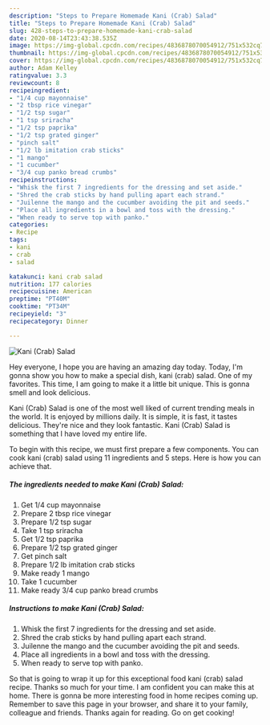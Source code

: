 ```yaml
---
description: "Steps to Prepare Homemade Kani (Crab) Salad"
title: "Steps to Prepare Homemade Kani (Crab) Salad"
slug: 428-steps-to-prepare-homemade-kani-crab-salad
date: 2020-08-14T23:43:38.535Z
image: https://img-global.cpcdn.com/recipes/4836878070054912/751x532cq70/kani-crab-salad-recipe-main-photo.jpg
thumbnail: https://img-global.cpcdn.com/recipes/4836878070054912/751x532cq70/kani-crab-salad-recipe-main-photo.jpg
cover: https://img-global.cpcdn.com/recipes/4836878070054912/751x532cq70/kani-crab-salad-recipe-main-photo.jpg
author: Adam Kelley
ratingvalue: 3.3
reviewcount: 8
recipeingredient:
- "1/4 cup mayonnaise"
- "2 tbsp rice vinegar"
- "1/2 tsp sugar"
- "1 tsp sriracha"
- "1/2 tsp paprika"
- "1/2 tsp grated ginger"
- "pinch salt"
- "1/2 lb imitation crab sticks"
- "1 mango"
- "1 cucumber"
- "3/4 cup panko bread crumbs"
recipeinstructions:
- "Whisk the first 7 ingredients for the dressing and set aside."
- "Shred the crab sticks by hand pulling apart each strand."
- "Juilenne the mango and the cucumber avoiding the pit and seeds."
- "Place all ingredients in a bowl and toss with the dressing."
- "When ready to serve top with panko."
categories:
- Recipe
tags:
- kani
- crab
- salad

katakunci: kani crab salad 
nutrition: 177 calories
recipecuisine: American
preptime: "PT40M"
cooktime: "PT34M"
recipeyield: "3"
recipecategory: Dinner

---
```



![Kani (Crab) Salad](https://img-global.cpcdn.com/recipes/4836878070054912/751x532cq70/kani-crab-salad-recipe-main-photo.jpg)

Hey everyone, I hope you are having an amazing day today. Today, I'm gonna show you how to make a special dish, kani (crab) salad. One of my favorites. This time, I am going to make it a little bit unique. This is gonna smell and look delicious.



Kani (Crab) Salad is one of the most well liked of current trending meals in the world. It is enjoyed by millions daily. It is simple, it is fast, it tastes delicious. They're nice and they look fantastic. Kani (Crab) Salad is something that I have loved my entire life.


To begin with this recipe, we must first prepare a few components. You can cook kani (crab) salad using 11 ingredients and 5 steps. Here is how you can achieve that.

<!--inarticleads1-->

##### The ingredients needed to make Kani (Crab) Salad:

1. Get 1/4 cup mayonnaise
1. Prepare 2 tbsp rice vinegar
1. Prepare 1/2 tsp sugar
1. Take 1 tsp sriracha
1. Get 1/2 tsp paprika
1. Prepare 1/2 tsp grated ginger
1. Get pinch salt
1. Prepare 1/2 lb imitation crab sticks
1. Make ready 1 mango
1. Take 1 cucumber
1. Make ready 3/4 cup panko bread crumbs




<!--inarticleads2-->

##### Instructions to make Kani (Crab) Salad:

1. Whisk the first 7 ingredients for the dressing and set aside.
1. Shred the crab sticks by hand pulling apart each strand.
1. Juilenne the mango and the cucumber avoiding the pit and seeds.
1. Place all ingredients in a bowl and toss with the dressing.
1. When ready to serve top with panko.




So that is going to wrap it up for this exceptional food kani (crab) salad recipe. Thanks so much for your time. I am confident you can make this at home. There is gonna be more interesting food in home recipes coming up. Remember to save this page in your browser, and share it to your family, colleague and friends. Thanks again for reading. Go on get cooking!
